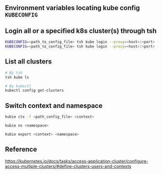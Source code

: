 
## Environment variables locating kube config `KUBECONFIG`


## Login all or a specified k8s cluster(s) through tsh 

```sh
KUBECONFIG=<path_to_config_file> tsh kube login --proxy=<host>:<port> --auth=<auther> --all
KUBECONFIG=<path_to_config_file> tsh kube login --proxy=<host>:<port> --auth=<author> <cluste_name>
```

## List all clusters 

```sh
# By tsh
tsh kube ls 

# By kubectl
kubectl config get-clusters
```


## Switch context and namespace

```sh
kubie ctx -f <path_config_file> <context>

kubie ns <namespace> 

kubie export <context> <namespace>
```



## Reference 

https://kubernetes.io/docs/tasks/access-application-cluster/configure-access-multiple-clusters/#define-clusters-users-and-contexts
